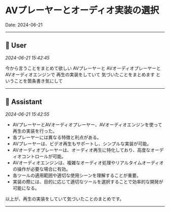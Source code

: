 # AVプレーヤーとオーディオ実装の選択

Date: 2024-06-21

---

## 👤 User
*2024-06-21 15:42:45*

今から言うことをまとめて欲しい AVプレーヤーと AVオーディオプレーヤーと AVオーディオエンジンで 再生の実装をしていて 気づいたことをまとめます ということを箇条書き気にして

---

## 🤖 Assistant
*2024-06-21 15:42:55*

- AVプレーヤーとAVオーディオプレーヤー、AVオーディオエンジンを使って再生の実装を行った。
- 各プレーヤーには異なる特徴と利点がある。
- AVプレーヤーは、ビデオ再生もサポートし、シンプルな実装が可能。
- AVオーディオプレーヤーは、オーディオ再生に特化しており、高度なオーディオコントロールが可能。
- AVオーディオエンジンは、複雑なオーディオ処理やリアルタイムオーディオの操作が必要な場合に有効。
- 各ツールの適用範囲や適切な使用シーンを理解することが重要。
- 実装の際には、目的に応じて適切なツールを選択することで効率的な開発が可能になる。

以上が、再生の実装をしていて気づいたことのまとめです。

---
